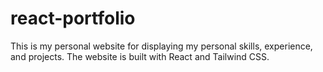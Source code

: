 # react-portfolio
This is my personal website for displaying my personal skills, experience, and projects. The website is built with React and Tailwind CSS. 
